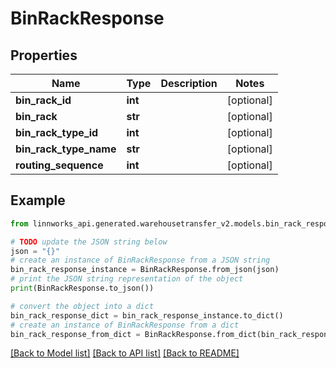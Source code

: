 # BinRackResponse


## Properties

Name | Type | Description | Notes
------------ | ------------- | ------------- | -------------
**bin_rack_id** | **int** |  | [optional] 
**bin_rack** | **str** |  | [optional] 
**bin_rack_type_id** | **int** |  | [optional] 
**bin_rack_type_name** | **str** |  | [optional] 
**routing_sequence** | **int** |  | [optional] 

## Example

```python
from linnworks_api.generated.warehousetransfer_v2.models.bin_rack_response import BinRackResponse

# TODO update the JSON string below
json = "{}"
# create an instance of BinRackResponse from a JSON string
bin_rack_response_instance = BinRackResponse.from_json(json)
# print the JSON string representation of the object
print(BinRackResponse.to_json())

# convert the object into a dict
bin_rack_response_dict = bin_rack_response_instance.to_dict()
# create an instance of BinRackResponse from a dict
bin_rack_response_from_dict = BinRackResponse.from_dict(bin_rack_response_dict)
```
[[Back to Model list]](../README.md#documentation-for-models) [[Back to API list]](../README.md#documentation-for-api-endpoints) [[Back to README]](../README.md)


